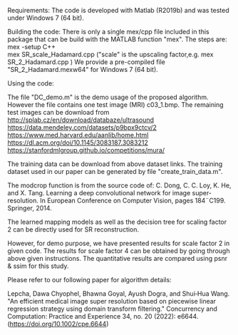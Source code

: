 Requirements:
The code is developed with Matlab (R2019b) and was tested under Windows 7 (64 bit). 

Building the code:
There is only a single mex/cpp file included in this package that can be build with the MATLAB function "mex". The steps are:
mex -setup C++                                                                 
mex SR_scale_Hadamard.cpp ("scale" is the upscaling factor,e.g. mex SR_2_Hadamard.cpp )
We provide a pre-compiled file "SR_2_Hadamard.mexw64" for Windows 7 (64 bit).

Using the code:

The file "DC_demo.m" is the demo usage of the proposed algorithm. However the file contains one test image (MRI) c03_1.bmp. The remaining test images can be download from 
http://splab.cz/en/download/databaze/ultrasound
https://data.mendeley.com/datasets/p9bpx9ctcv/2
https://www.med.harvard.edu/aanlib/home.html
https://dl.acm.org/doi/10.1145/3083187.3083212
https://stanfordmlgroup.github.io/competitions/mura/ 

The training data can be download from above dataset links. The training dataset used in our paper can be generated by file "create_train_data.m".

The modcrop function is from the source code of: C. Dong, C. C. Loy, K. He, and X. Tang. Learning a deep convolutional network for image super-resolution. In European Conference on Computer Vision, pages 184¨C199. Springer, 2014.

The learned mapping models as well as the decision tree for scaling factor 2 can be directly used for SR reconstruction. 

However, for demo purpose, we have presented results for scale factor 2 in given code. The results for scale factor 4 can be obtained by going through above given instructions. The quantitative results are compared using psnr & ssim for this study. 

Please refer to our following paper for algorithm details:

Lepcha, Dawa Chyophel, Bhawna Goyal, Ayush Dogra, and Shui‐Hua Wang. "An efficient medical image super resolution based on piecewise linear regression strategy using domain transform filtering." Concurrency and Computation: Practice and Experience 34, no. 20 (2022): e6644. (https://doi.org/10.1002/cpe.6644)
